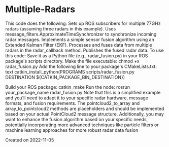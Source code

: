 # Multiple-Radars



This code does the following:
Sets up ROS subscribers for multiple 77GHz radars (assuming three radars in this example).
Uses message_filters.ApproximateTimeSynchronizer to synchronize incoming radar messages.
Implements a simple sensor fusion algorithm using an Extended Kalman Filter (EKF).
Processes and fuses data from multiple radars in the radar_callback method.
Publishes the fused radar data.
To use this code:
Save it as a Python file (e.g., radar_fusion.py) in your ROS package's scripts directory.
Make the file executable: chmod +x radar_fusion.py
Add the following line to your package's CMakeLists.txt:
text
catkin_install_python(PROGRAMS scripts/radar_fusion.py
  DESTINATION ${CATKIN_PACKAGE_BIN_DESTINATION})

Build your ROS package: catkin_make
Run the node: rosrun your_package_name radar_fusion.py
Note that this is a simplified example and you'll need to adapt it to your specific radar hardware, message formats, and fusion requirements. The pointcloud2_to_array and array_to_pointcloud2 methods are placeholders and should be implemented based on your actual PointCloud2 message structure.
Additionally, you may want to enhance the fusion algorithm based on your specific needs, potentially incorporating more advanced techniques like particle filters or machine learning approaches for more robust radar data fusion


Created on 2022-11-05